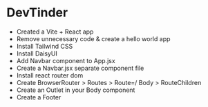 # DevTinder

- Created a Vite + React app
- Remove unnecessary code & create a hello world app
- Install Tailwind CSS
- Install DaisyUI
- Add Navbar component to App.jsx
- Create a Navbar.jsx separate component file
- Install react router dom 
- Create BrowserRouter > Routes > Route=/ Body > RouteChildren 
- Create an Outlet in your Body component
- Create a Footer

